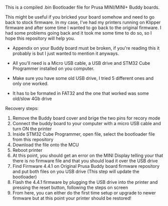 This is a compiled .bin Bootloader file for Prusa MINI/MINI+ Buddy boards.

This might be useful if you bricked your board somehow and need to go back to stock firmware.
In my case, I've had my printers running on Klipper firmware and after some time I wanted to go back to the original firmware.
I had some problems going back and it took me some time to do so, so I hope this repository will help you.

- Appendix on your Buddy board must be broken, if you're reading this it probably is but I just wanted to mention it anyways.
- All you'll need is a Micro USB cable, a USB drive and STM32 Cube Programmer installed on you computer.

- Make sure you have some old USB drive, I tried 5 different ones and only one worked.
- It has to be formated in FAT32 and the one that worked was some old/slow 4Gb drive

Recovery steps:

1. Remove the Buddy board cover and brige the two pins for recory mode
2. Connect the buddy board to your computer with a micro USB cable and turn ON the printer
3. Inside STM32 Cube Programmer, open file, select the bootloader file from this repository
4. Download the file onto the MCU
5. Reboot printer
6. At this point, you should get an error on the MINI Display telling your that there is no firmware file and that you should load it over the USB drive
7. Find Firmware 4.4.1 on Original Prusa Buddy board firmware repository and put both files on you USB drive (This step will update the bootloader)
8. Flash the 4.4.1 firmware by plugging the USB drive into the printer and pressing the reset button, following the steps on screen
9. From here, you can either do the first time setup or upgrade to newer firmware but at this point your printer should be restored!

